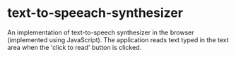 # text-to-speeach-synthesizer
An implementation of text-to-speech synthesizer in  the browser (implemented using JavaScript).
The application reads text typed in the text area when the 'click to read' button is clicked.
